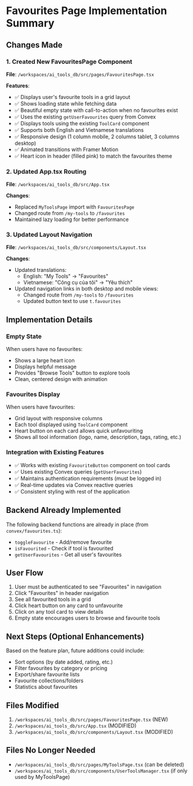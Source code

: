# Favourites Page Implementation Summary

## Changes Made

### 1. Created New FavouritesPage Component
**File**: `/workspaces/ai_tools_db/src/pages/FavouritesPage.tsx`

**Features**:
- ✅ Displays user's favourite tools in a grid layout
- ✅ Shows loading state while fetching data
- ✅ Beautiful empty state with call-to-action when no favourites exist
- ✅ Uses the existing `getUserFavourites` query from Convex
- ✅ Displays tools using the existing `ToolCard` component
- ✅ Supports both English and Vietnamese translations
- ✅ Responsive design (1 column mobile, 2 columns tablet, 3 columns desktop)
- ✅ Animated transitions with Framer Motion
- ✅ Heart icon in header (filled pink) to match the favourites theme

### 2. Updated App.tsx Routing
**File**: `/workspaces/ai_tools_db/src/App.tsx`

**Changes**:
- Replaced `MyToolsPage` import with `FavouritesPage`
- Changed route from `/my-tools` to `/favourites`
- Maintained lazy loading for better performance

### 3. Updated Layout Navigation
**File**: `/workspaces/ai_tools_db/src/components/Layout.tsx`

**Changes**:
- Updated translations:
  - English: "My Tools" → "Favourites"
  - Vietnamese: "Công cụ của tôi" → "Yêu thích"
- Updated navigation links in both desktop and mobile views:
  - Changed route from `/my-tools` to `/favourites`
  - Updated button text to use `t.favourites`

## Implementation Details

### Empty State
When users have no favourites:
- Shows a large heart icon
- Displays helpful message
- Provides "Browse Tools" button to explore tools
- Clean, centered design with animation

### Favourites Display
When users have favourites:
- Grid layout with responsive columns
- Each tool displayed using `ToolCard` component
- Heart button on each card allows quick unfavouriting
- Shows all tool information (logo, name, description, tags, rating, etc.)

### Integration with Existing Features
- ✅ Works with existing `FavouriteButton` component on tool cards
- ✅ Uses existing Convex queries (`getUserFavourites`)
- ✅ Maintains authentication requirements (must be logged in)
- ✅ Real-time updates via Convex reactive queries
- ✅ Consistent styling with rest of the application

## Backend Already Implemented
The following backend functions are already in place (from `convex/favourites.ts`):
- `toggleFavourite` - Add/remove favourite
- `isFavourited` - Check if tool is favourited
- `getUserFavourites` - Get all user's favourites

## User Flow
1. User must be authenticated to see "Favourites" in navigation
2. Click "Favourites" in header navigation
3. See all favourited tools in a grid
4. Click heart button on any card to unfavourite
5. Click on any tool card to view details
6. Empty state encourages users to browse and favourite tools

## Next Steps (Optional Enhancements)
Based on the feature plan, future additions could include:
- Sort options (by date added, rating, etc.)
- Filter favourites by category or pricing
- Export/share favourite lists
- Favourite collections/folders
- Statistics about favourites

## Files Modified
1. `/workspaces/ai_tools_db/src/pages/FavouritesPage.tsx` (NEW)
2. `/workspaces/ai_tools_db/src/App.tsx` (MODIFIED)
3. `/workspaces/ai_tools_db/src/components/Layout.tsx` (MODIFIED)

## Files No Longer Needed
- `/workspaces/ai_tools_db/src/pages/MyToolsPage.tsx` (can be deleted)
- `/workspaces/ai_tools_db/src/components/UserToolsManager.tsx` (if only used by MyToolsPage)
